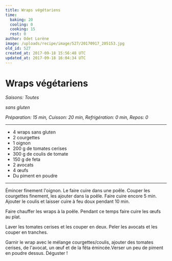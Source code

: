 ```yaml
---
title: Wraps végétariens
time:
  baking: 20
  cooling: 0
  cooking: 15
  rest: 0
author: Odet Lorène
image: /uploads/recipe/image/527/20170917_205153.jpg
old_id: 527
created_at: 2017-09-18 15:56:48 UTC
updated_at: 2017-09-18 16:04:34 UTC
---
```


# Wraps végétariens

_Saisons: Toutes_

_sans gluten_

_Préparation: 15 min, Cuisson: 20 min, Refrigération: 0 min, Repos: 0_

---

- 4 wraps sans gluten
- 2 courgettes
- 1 oignon
- 200 g de tomates cerises
- 300 g de coulis de tomate
- 150 g de feta
- 2 avocats
- 4 œufs
- Du piment en poudre

---

Émincer finement l'oignon. Le faire cuire dans une poêle. Couper les courgettes finement, les ajouter dans la poêle. Faire cuire encore 5 min. Ajouter le coulis et laisser cuire à feu doux pendant 10 min.

Faire chauffer les wraps à la poêle. Pendant ce temps faire cuire les œufs au plat.

Laver les tomates cerises et les couper en deux. Peler les avocats et les couper en tranches.

Garnir le wrap avec le mélange courgettes/coulis, ajouter des tomates cerises, de l'avocat, un œuf et de la fêta émincée.Verser un peu de piment en poudre dessus. Déguster !

